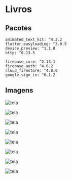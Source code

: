 # Livros

## Pacotes

```
animated_text_kit: ^4.2.2
flutter_easyloading: ^3.0.5
device_preview: ^1.1.0
http: ^0.13.5

firebase_core: ^2.13.1
firebase_auth: ^4.6.2
cloud_firestore: ^4.8.0
google_sign_in: ^6.1.2
```

## Imagens

![tela](/readme/1.png)

![tela](/readme/2.png)

![tela](/readme/3.png)

![tela](/readme/4.png)

![tela](/readme/5.png)

![tela](/readme/6.png)

![tela](/readme/7.png)

![tela](/readme/8.png)
